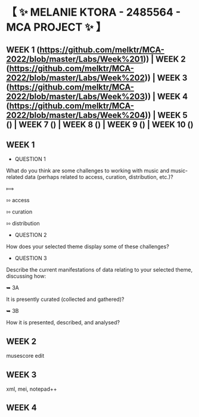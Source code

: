 # &#12304; :sparkles: MELANIE KTORA - 2485564 - MCA PROJECT :sparkles: &#12305;

## __WEEK 1__ (https://github.com/melktr/MCA-2022/blob/master/Labs/Week%201)) | __WEEK 2__ (https://github.com/melktr/MCA-2022/blob/master/Labs/Week%202)) | __WEEK 3__ (https://github.com/melktr/MCA-2022/blob/master/Labs/Week%203)) | __WEEK 4__ (https://github.com/melktr/MCA-2022/blob/master/Labs/Week%204)) | __WEEK 5__ () | __WEEK 7__ () | __WEEK 8__ () | __WEEK 9__ () | __WEEK 10__ ()

## __WEEK 1__ 

* QUESTION 1

What do you think are some challenges to working with music and music-related data (perhaps related to access, curation, distribution, etc.)?

&#10238; 

&#8688; access

&#8688; curation

&#8688; distribution

* QUESTION 2

How does your selected theme display some of these challenges?

* QUESTION 3

Describe the current manifestations of data relating to your selected theme, discussing how:

&#10149; 3A

It is presently curated (collected and gathered)?

&#10149; 3B

How it is presented, described, and analysed?

## __WEEK 2__

musescore edit

## __WEEK 3__

xml, mei, notepad++

## __WEEK 4__

